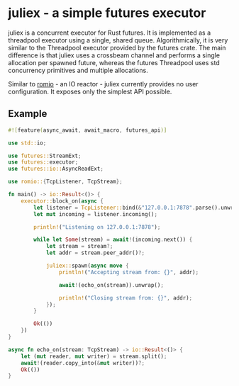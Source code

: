 # juliex - a simple futures executor

juliex is a concurrent executor for Rust futures. It is implemented as a
threadpool executor using a single, shared queue. Algorithmically, it is very
similar to the Threadpool executor provided by the futures crate. The main
difference is that juliex uses a crossbeam channel and performs a single
allocation per spawned future, whereas the futures Threadpool uses std
concurrency primitives and multiple allocations.

Similar to [romio][romio] - an IO reactor - juliex currently provides no user
configuration. It exposes only the simplest API possible.

## Example
```rust
#![feature(async_await, await_macro, futures_api)]

use std::io;

use futures::StreamExt;
use futures::executor;
use futures::io::AsyncReadExt;

use romio::{TcpListener, TcpStream};

fn main() -> io::Result<()> {
    executor::block_on(async {
        let listener = TcpListener::bind(&"127.0.0.1:7878".parse().unwrap())?;
        let mut incoming = listener.incoming();

        println!("Listening on 127.0.0.1:7878");

        while let Some(stream) = await!(incoming.next()) {
            let stream = stream?;
            let addr = stream.peer_addr()?;

            juliex::spawn(async move {
                println!("Accepting stream from: {}", addr);

                await!(echo_on(stream)).unwrap();

                println!("Closing stream from: {}", addr);
            });
        }

        Ok(())
    })
}

async fn echo_on(stream: TcpStream) -> io::Result<()> {
    let (mut reader, mut writer) = stream.split();
    await!(reader.copy_into(&mut writer))?;
    Ok(())
}
```

[romio]: https://github.com/withoutboats/romio
